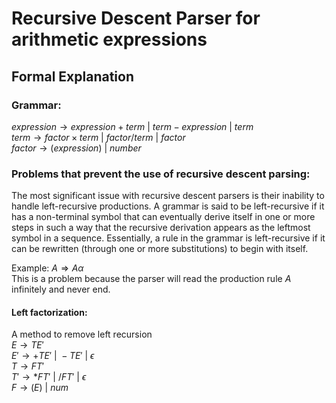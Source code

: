 # Recursive Descent Parser for arithmetic expressions

## Formal Explanation

### Grammar:
$expression  \rightarrow expression + term ~ | ~ term - expression ~ | ~ term$ <br />
$term \rightarrow factor \times term ~ | ~ factor / term ~ | ~ factor$ <br />
$factor \rightarrow ( expression ) ~ | ~ number$ <br />

### Problems that prevent the use of recursive descent parsing:

The most significant issue with recursive descent parsers is their inability to handle left-recursive productions. A grammar is said to be left-recursive if it has a non-terminal symbol that can eventually derive itself in one or more steps in such a way that the recursive derivation appears as the leftmost symbol in a sequence. Essentially, a rule in the grammar is left-recursive if it can be rewritten (through one or more substitutions) to begin with itself. <br />

Example: $A \Rightarrow A\alpha$ <br />
This is a problem because the parser will read the production rule $A$ infinitely and never end. <br />

#### Left factorization:

A method to remove left recursion <br />
$E \rightarrow TE'$ <br />
$E' \rightarrow +TE' ~ | ~ -TE' ~ | ~ \epsilon$ <br />
$T \rightarrow FT'$ <br />
$T' \rightarrow *FT' ~ | ~ /FT' ~ | ~ \epsilon$ <br />
$F \rightarrow (E) ~ | ~ num$ <br />

